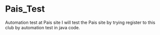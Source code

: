 # Pais_Test
Automation test at Pais site
I will test the Pais site by trying register to this club by automation test in java code.

